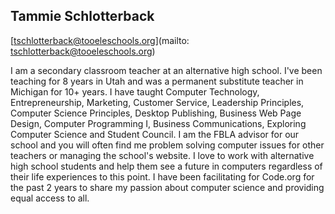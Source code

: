 ## Tammie Schlotterback

[tschlotterback@tooeleschools.org](mailto: tschlotterback@tooeleschools.org)

I am a secondary classroom teacher at an alternative high school. I've been teaching for 8 years in Utah and was a permanent substitute teacher in Michigan for 10+ years. I have taught Computer Technology, Entrepreneurship, Marketing, Customer Service, Leadership Principles, Computer Science Principles, Desktop Publishing, Business Web Page Design, Computer Programming I, Business Communications, Exploring Computer Science and Student Council. I am the FBLA advisor for our school and you will often find me problem solving computer issues for other teachers or managing the school's website. I love to work with alternative high school students and help them see a future in computers regardless of their life experiences to this point. I have been facilitating for Code.org for the past 2 years to share my passion about computer science and providing equal access to all.
